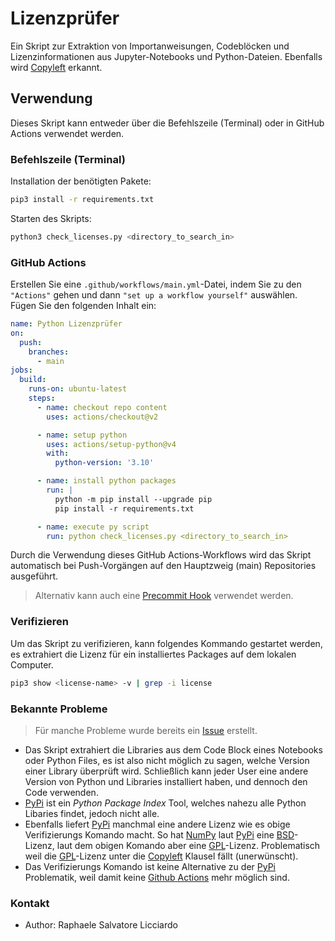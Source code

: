 # Lizenzprüfer

Ein Skript zur Extraktion von Importanweisungen, Codeblöcken und Lizenzinformationen aus Jupyter-Notebooks und Python-Dateien. Ebenfalls wird [Copyleft](https://de.wikipedia.org/wiki/Copyleft) erkannt.

## Verwendung

Dieses Skript kann entweder über die Befehlszeile (Terminal) oder in GitHub Actions verwendet werden.

### Befehlszeile (Terminal)

Installation der benötigten Pakete:

```bash
pip3 install -r requirements.txt
```

Starten des Skripts:

```bash
python3 check_licenses.py <directory_to_search_in>
```

### GitHub Actions

Erstellen Sie eine `.github/workflows/main.yml`-Datei, indem Sie zu den `"Actions"` gehen und dann `"set up a workflow yourself"` auswählen. Fügen Sie den folgenden Inhalt ein:

```yaml
name: Python Lizenzprüfer
on:
  push:
    branches:
      - main
jobs:
  build:
    runs-on: ubuntu-latest
    steps:
      - name: checkout repo content
        uses: actions/checkout@v2 

      - name: setup python
        uses: actions/setup-python@v4
        with:
          python-version: '3.10'

      - name: install python packages
        run: |
          python -m pip install --upgrade pip
          pip install -r requirements.txt

      - name: execute py script 
        run: python check_licenses.py <directory_to_search_in>
```

Durch die Verwendung dieses GitHub Actions-Workflows wird das Skript automatisch bei Push-Vorgängen auf den Hauptzweig (main) Repositories ausgeführt.

> Alternativ kann auch eine [Precommit Hook](https://pre-commit.com/) verwendet werden.

### Verifizieren

Um das Skript zu verifizieren, kann folgendes Kommando gestartet werden, es extrahiert die Lizenz für ein installiertes Packages auf dem lokalen Computer.

```bash
pip3 show <license-name> -v | grep -i license
```

### Bekannte Probleme

> Für manche Probleme wurde bereits ein [Issue](https://github.com/RaphaeleL/CopyLeft_Detector/issues) erstellt.

- Das Skript extrahiert die Libraries aus dem Code Block eines Notebooks oder Python Files, es ist also nicht möglich zu sagen, welche Version einer Library überprüft wird. Schließlich kann jeder User eine andere Version von Python und Libraries installiert haben, und dennoch den Code verwenden.
- [PyPi](https://pypi.org) ist ein *Python Package Index* Tool, welches nahezu alle Python Libaries findet, jedoch nicht alle.
- Ebenfalls liefert [PyPi](https://pypi.org) manchmal eine andere Lizenz wie es obige Verifizierungs Komando macht. So hat [NumPy](https://pypi.org/project/numpy/) laut [PyPi](https://pypi.org/project/numpy/) eine [BSD](https://de.wikipedia.org/wiki/BSD-Lizenz)-Lizenz, laut dem obigen Komando aber eine [GPL](https://de.wikipedia.org/wiki/GNU_General_Public_License)-Lizenz. Problematisch weil die [GPL](https://de.wikipedia.org/wiki/GNU_General_Public_License)-Lizenz unter die [Copyleft](https://de.wikipedia.org/wiki/Copyleft) Klausel fällt (unerwünscht). 
- Das Verifizierungs Komando ist keine Alternative zu der [PyPi](https://pypi.org) Problematik, weil damit keine [Github Actions](https://github.com/features/actions) mehr möglich sind.

### Kontakt

- Author: Raphaele Salvatore Licciardo 
